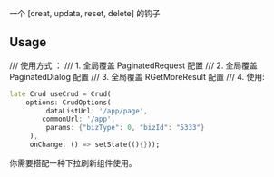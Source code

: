 一个 [creat, updata, reset, delete] 的钩子

## Usage

/// 使用方式 ：
/// 1. 全局覆盖 PaginatedRequest 配置
/// 2. 全局覆盖 PaginatedDialog 配置
/// 3. 全局覆盖 RGetMoreResult 配置
/// 4. 使用:
 ```dart
late Crud useCrud = Crud(
     options: CrudOptions(
          dataListUrl: '/app/page',
         commonUrl: '/app',
          params: {"bizType": 0, "bizId": "5333"}
      ),
      onChange: () => setState((){}));
```

你需要搭配一种下拉刷新组件使用。
